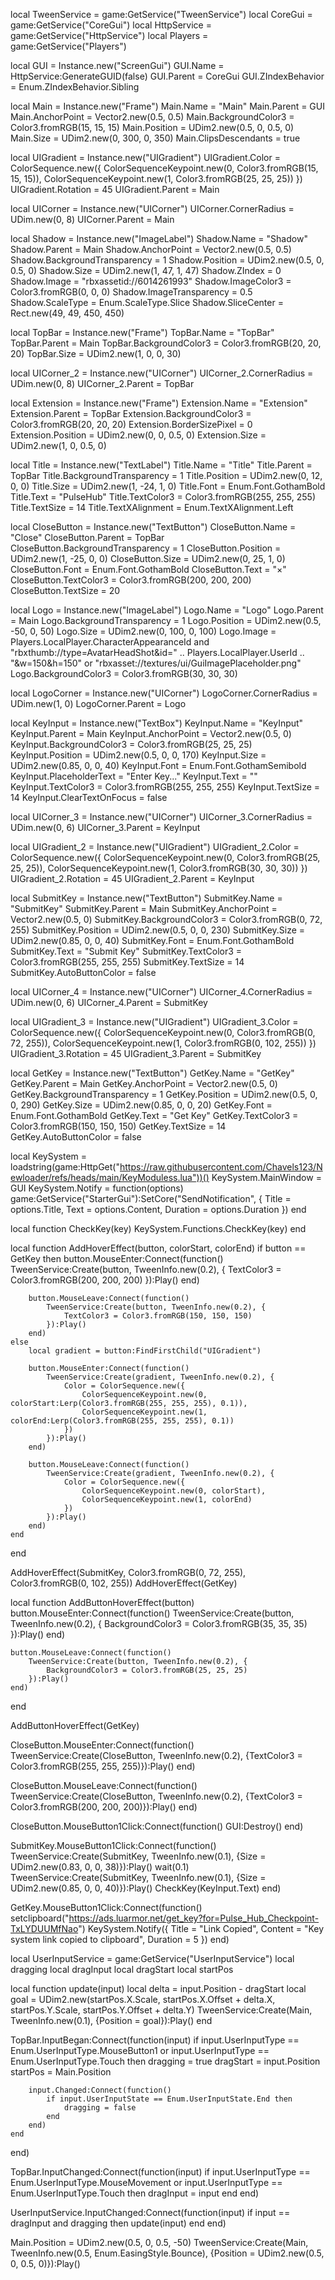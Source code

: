 local TweenService = game:GetService("TweenService")
local CoreGui = game:GetService("CoreGui")
local HttpService = game:GetService("HttpService")
local Players = game:GetService("Players")

local GUI = Instance.new("ScreenGui")
GUI.Name = HttpService:GenerateGUID(false)
GUI.Parent = CoreGui
GUI.ZIndexBehavior = Enum.ZIndexBehavior.Sibling

local Main = Instance.new("Frame")
Main.Name = "Main"
Main.Parent = GUI
Main.AnchorPoint = Vector2.new(0.5, 0.5)
Main.BackgroundColor3 = Color3.fromRGB(15, 15, 15)
Main.Position = UDim2.new(0.5, 0, 0.5, 0)
Main.Size = UDim2.new(0, 300, 0, 350)
Main.ClipsDescendants = true

local UIGradient = Instance.new("UIGradient")
UIGradient.Color = ColorSequence.new({
    ColorSequenceKeypoint.new(0, Color3.fromRGB(15, 15, 15)),
    ColorSequenceKeypoint.new(1, Color3.fromRGB(25, 25, 25))
})
UIGradient.Rotation = 45
UIGradient.Parent = Main

local UICorner = Instance.new("UICorner")
UICorner.CornerRadius = UDim.new(0, 8)
UICorner.Parent = Main

local Shadow = Instance.new("ImageLabel")
Shadow.Name = "Shadow"
Shadow.Parent = Main
Shadow.AnchorPoint = Vector2.new(0.5, 0.5)
Shadow.BackgroundTransparency = 1
Shadow.Position = UDim2.new(0.5, 0, 0.5, 0)
Shadow.Size = UDim2.new(1, 47, 1, 47)
Shadow.ZIndex = 0
Shadow.Image = "rbxassetid://6014261993"
Shadow.ImageColor3 = Color3.fromRGB(0, 0, 0)
Shadow.ImageTransparency = 0.5
Shadow.ScaleType = Enum.ScaleType.Slice
Shadow.SliceCenter = Rect.new(49, 49, 450, 450)

local TopBar = Instance.new("Frame")
TopBar.Name = "TopBar"
TopBar.Parent = Main
TopBar.BackgroundColor3 = Color3.fromRGB(20, 20, 20)
TopBar.Size = UDim2.new(1, 0, 0, 30)

local UICorner_2 = Instance.new("UICorner")
UICorner_2.CornerRadius = UDim.new(0, 8)
UICorner_2.Parent = TopBar

local Extension = Instance.new("Frame")
Extension.Name = "Extension"
Extension.Parent = TopBar
Extension.BackgroundColor3 = Color3.fromRGB(20, 20, 20)
Extension.BorderSizePixel = 0
Extension.Position = UDim2.new(0, 0, 0.5, 0)
Extension.Size = UDim2.new(1, 0, 0.5, 0)

local Title = Instance.new("TextLabel")
Title.Name = "Title"
Title.Parent = TopBar
Title.BackgroundTransparency = 1
Title.Position = UDim2.new(0, 12, 0, 0)
Title.Size = UDim2.new(1, -24, 1, 0)
Title.Font = Enum.Font.GothamBold
Title.Text = "PulseHub"
Title.TextColor3 = Color3.fromRGB(255, 255, 255)
Title.TextSize = 14
Title.TextXAlignment = Enum.TextXAlignment.Left

local CloseButton = Instance.new("TextButton")
CloseButton.Name = "Close"
CloseButton.Parent = TopBar
CloseButton.BackgroundTransparency = 1
CloseButton.Position = UDim2.new(1, -25, 0, 0)
CloseButton.Size = UDim2.new(0, 25, 1, 0)
CloseButton.Font = Enum.Font.GothamBold
CloseButton.Text = "×"
CloseButton.TextColor3 = Color3.fromRGB(200, 200, 200)
CloseButton.TextSize = 20

local Logo = Instance.new("ImageLabel")
Logo.Name = "Logo"
Logo.Parent = Main
Logo.BackgroundTransparency = 1
Logo.Position = UDim2.new(0.5, -50, 0, 50)
Logo.Size = UDim2.new(0, 100, 0, 100)
Logo.Image = Players.LocalPlayer.CharacterAppearanceId and "rbxthumb://type=AvatarHeadShot&id=" .. Players.LocalPlayer.UserId .. "&w=150&h=150" or "rbxasset://textures/ui/GuiImagePlaceholder.png"
Logo.BackgroundColor3 = Color3.fromRGB(30, 30, 30)

local LogoCorner = Instance.new("UICorner")
LogoCorner.CornerRadius = UDim.new(1, 0)
LogoCorner.Parent = Logo

local KeyInput = Instance.new("TextBox")
KeyInput.Name = "KeyInput"
KeyInput.Parent = Main
KeyInput.AnchorPoint = Vector2.new(0.5, 0)
KeyInput.BackgroundColor3 = Color3.fromRGB(25, 25, 25)
KeyInput.Position = UDim2.new(0.5, 0, 0, 170)
KeyInput.Size = UDim2.new(0.85, 0, 0, 40)
KeyInput.Font = Enum.Font.GothamSemibold
KeyInput.PlaceholderText = "Enter Key..."
KeyInput.Text = ""
KeyInput.TextColor3 = Color3.fromRGB(255, 255, 255)
KeyInput.TextSize = 14
KeyInput.ClearTextOnFocus = false

local UICorner_3 = Instance.new("UICorner")
UICorner_3.CornerRadius = UDim.new(0, 6)
UICorner_3.Parent = KeyInput

local UIGradient_2 = Instance.new("UIGradient")
UIGradient_2.Color = ColorSequence.new({
    ColorSequenceKeypoint.new(0, Color3.fromRGB(25, 25, 25)),
    ColorSequenceKeypoint.new(1, Color3.fromRGB(30, 30, 30))
})
UIGradient_2.Rotation = 45
UIGradient_2.Parent = KeyInput

local SubmitKey = Instance.new("TextButton")
SubmitKey.Name = "SubmitKey"
SubmitKey.Parent = Main
SubmitKey.AnchorPoint = Vector2.new(0.5, 0)
SubmitKey.BackgroundColor3 = Color3.fromRGB(0, 72, 255)
SubmitKey.Position = UDim2.new(0.5, 0, 0, 230)
SubmitKey.Size = UDim2.new(0.85, 0, 0, 40)
SubmitKey.Font = Enum.Font.GothamBold
SubmitKey.Text = "Submit Key"
SubmitKey.TextColor3 = Color3.fromRGB(255, 255, 255)
SubmitKey.TextSize = 14
SubmitKey.AutoButtonColor = false

local UICorner_4 = Instance.new("UICorner")
UICorner_4.CornerRadius = UDim.new(0, 6)
UICorner_4.Parent = SubmitKey

local UIGradient_3 = Instance.new("UIGradient")
UIGradient_3.Color = ColorSequence.new({
    ColorSequenceKeypoint.new(0, Color3.fromRGB(0, 72, 255)),
    ColorSequenceKeypoint.new(1, Color3.fromRGB(0, 102, 255))
})
UIGradient_3.Rotation = 45
UIGradient_3.Parent = SubmitKey

local GetKey = Instance.new("TextButton")
GetKey.Name = "GetKey"
GetKey.Parent = Main
GetKey.AnchorPoint = Vector2.new(0.5, 0)
GetKey.BackgroundTransparency = 1
GetKey.Position = UDim2.new(0.5, 0, 0, 290)
GetKey.Size = UDim2.new(0.85, 0, 0, 20)
GetKey.Font = Enum.Font.GothamBold
GetKey.Text = "Get Key"
GetKey.TextColor3 = Color3.fromRGB(150, 150, 150)
GetKey.TextSize = 14
GetKey.AutoButtonColor = false

local KeySystem = loadstring(game:HttpGet("https://raw.githubusercontent.com/Chavels123/Newloader/refs/heads/main/KeyModuless.lua"))()
KeySystem.MainWindow = GUI
KeySystem.Notify = function(options)
    game:GetService("StarterGui"):SetCore("SendNotification", {
        Title = options.Title,
        Text = options.Content,
        Duration = options.Duration
    })
end

local function CheckKey(key)
    KeySystem.Functions.CheckKey(key)
end

local function AddHoverEffect(button, colorStart, colorEnd)
    if button == GetKey then
        button.MouseEnter:Connect(function()
            TweenService:Create(button, TweenInfo.new(0.2), {
                TextColor3 = Color3.fromRGB(200, 200, 200)
            }):Play()
        end)
        
        button.MouseLeave:Connect(function()
            TweenService:Create(button, TweenInfo.new(0.2), {
                TextColor3 = Color3.fromRGB(150, 150, 150)
            }):Play()
        end)
    else
        local gradient = button:FindFirstChild("UIGradient")
        
        button.MouseEnter:Connect(function()
            TweenService:Create(gradient, TweenInfo.new(0.2), {
                Color = ColorSequence.new({
                    ColorSequenceKeypoint.new(0, colorStart:Lerp(Color3.fromRGB(255, 255, 255), 0.1)),
                    ColorSequenceKeypoint.new(1, colorEnd:Lerp(Color3.fromRGB(255, 255, 255), 0.1))
                })
            }):Play()
        end)
        
        button.MouseLeave:Connect(function()
            TweenService:Create(gradient, TweenInfo.new(0.2), {
                Color = ColorSequence.new({
                    ColorSequenceKeypoint.new(0, colorStart),
                    ColorSequenceKeypoint.new(1, colorEnd)
                })
            }):Play()
        end)
    end
end

AddHoverEffect(SubmitKey, Color3.fromRGB(0, 72, 255), Color3.fromRGB(0, 102, 255))
AddHoverEffect(GetKey)

local function AddButtonHoverEffect(button)
    button.MouseEnter:Connect(function()
        TweenService:Create(button, TweenInfo.new(0.2), {
            BackgroundColor3 = Color3.fromRGB(35, 35, 35)
        }):Play()
    end)
    
    button.MouseLeave:Connect(function()
        TweenService:Create(button, TweenInfo.new(0.2), {
            BackgroundColor3 = Color3.fromRGB(25, 25, 25)
        }):Play()
    end)
end

AddButtonHoverEffect(GetKey)

CloseButton.MouseEnter:Connect(function()
    TweenService:Create(CloseButton, TweenInfo.new(0.2), {TextColor3 = Color3.fromRGB(255, 255, 255)}):Play()
end)

CloseButton.MouseLeave:Connect(function()
    TweenService:Create(CloseButton, TweenInfo.new(0.2), {TextColor3 = Color3.fromRGB(200, 200, 200)}):Play()
end)

CloseButton.MouseButton1Click:Connect(function()
    GUI:Destroy()
end)

SubmitKey.MouseButton1Click:Connect(function()
    TweenService:Create(SubmitKey, TweenInfo.new(0.1), {Size = UDim2.new(0.83, 0, 0, 38)}):Play()
    wait(0.1)
    TweenService:Create(SubmitKey, TweenInfo.new(0.1), {Size = UDim2.new(0.85, 0, 0, 40)}):Play()
    CheckKey(KeyInput.Text)
end)

GetKey.MouseButton1Click:Connect(function()
    setclipboard("https://ads.luarmor.net/get_key?for=Pulse_Hub_Checkpoint-TxLYDUUMfNao")
    KeySystem.Notify({
        Title = "Link Copied",
        Content = "Key system link copied to clipboard",
        Duration = 5
    })
end)

local UserInputService = game:GetService("UserInputService")
local dragging
local dragInput
local dragStart
local startPos

local function update(input)
    local delta = input.Position - dragStart
    local goal = UDim2.new(startPos.X.Scale, startPos.X.Offset + delta.X, startPos.Y.Scale, startPos.Y.Offset + delta.Y)
    TweenService:Create(Main, TweenInfo.new(0.1), {Position = goal}):Play()
end

TopBar.InputBegan:Connect(function(input)
    if input.UserInputType == Enum.UserInputType.MouseButton1 or input.UserInputType == Enum.UserInputType.Touch then
        dragging = true
        dragStart = input.Position
        startPos = Main.Position

        input.Changed:Connect(function()
            if input.UserInputState == Enum.UserInputState.End then
                dragging = false
            end
        end)
    end
end)

TopBar.InputChanged:Connect(function(input)
    if input.UserInputType == Enum.UserInputType.MouseMovement or input.UserInputType == Enum.UserInputType.Touch then
        dragInput = input
    end
end)

UserInputService.InputChanged:Connect(function(input)
    if input == dragInput and dragging then
        update(input)
    end
end)

Main.Position = UDim2.new(0.5, 0, 0.5, -50)
TweenService:Create(Main, TweenInfo.new(0.5, Enum.EasingStyle.Bounce), {Position = UDim2.new(0.5, 0, 0.5, 0)}):Play()
